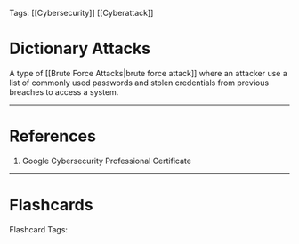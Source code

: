 Tags: [[Cybersecurity]] [[Cyberattack]]
# Dictionary Attacks

A type of [[Brute Force Attacks|brute force attack]] where an attacker use a list of commonly used passwords and stolen credentials from previous breaches to access a system.

---
# References

1. Google Cybersecurity Professional Certificate

---
# Flashcards

Flashcard Tags: 